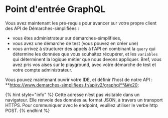 # Point d'entrée GraphQL

Vous avez maintenant les pré-requis pour avancer sur votre propre client des API de Démarches-simplifiées :&#x20;

* vous êtes administrateur sur démarches-simplifiées,&#x20;
* vous avez une démarche de test (vous pouvez en créer une)
* vous arrivez à structurer des appels à l'API en combinant la `query` qui détermine les données que vous souhaitez récupérer, et les `variables` qui déterminent la logique métier que nous devons appliquer. Bref, vous avez pris vos aises sur le playground, avec votre démarche de test et votre compte administrateur.

Vous pouvez maintenant ouvrir votre IDE, et définir l'host de notre API : **https://www.demarches-simplifiees.fr/api/v2/graphql**&#x20;

{% hint style="info" %}
Cette adresse n’est pas visitable dans un navigateur. Elle renvoie des données au format JSON, à travers un transport HTTPS. Pour communiquer avec le endpoint, veuillez utiliser le verbe http POST.
{% endhint %}
